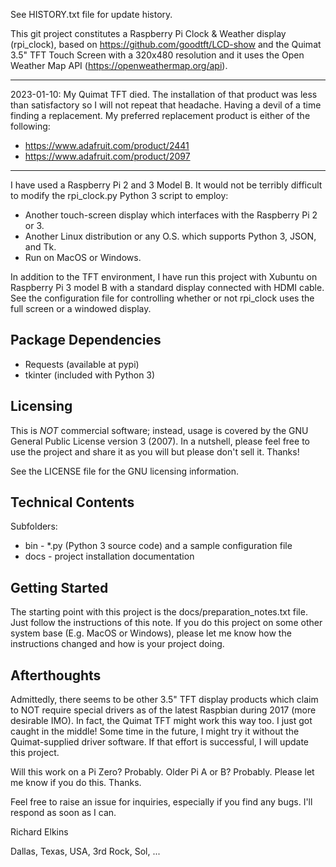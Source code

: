 See HISTORY.txt file for update history.

This git project constitutes a Raspberry Pi Clock & Weather display (rpi_clock), based on https://github.com/goodtft/LCD-show and the Quimat 3.5" TFT Touch Screen with a 320x480 resolution and it uses the Open Weather Map API (https://openweathermap.org/api).

************* 
2023-01-10: 
My Quimat TFT died.  The installation of that product was less than satisfactory so I will not repeat that headache.
Having a devil of a time finding a replacement.  My preferred replacement product is either of the following:
* https://www.adafruit.com/product/2441
* https://www.adafruit.com/product/2097 
************* 

I have used a Raspberry Pi 2 and 3 Model B.  It would not be terribly difficult to modify the rpi_clock.py Python 3 script to employ:

* Another touch-screen display which interfaces with the Raspberry Pi 2 or 3.
* Another Linux distribution or any O.S. which supports Python 3, JSON, and Tk.
* Run on MacOS or Windows.

In addition to the TFT environment, I have run this project with Xubuntu on Raspberry Pi 3 model B with a standard display connected with HDMI cable.  See the configuration file for controlling whether or not rpi_clock uses the full screen or a windowed display.

Package Dependencies
--------------------

- Requests (available at pypi)
- tkinter (included with Python 3)

Licensing
---------

This is *NOT* commercial software; instead, usage is covered by the GNU General Public License version 3 (2007).  In a nutshell, please feel free to use the project and share it as you will but please don't sell it.  Thanks!

See the LICENSE file for the GNU licensing information.

Technical Contents
------------------

Subfolders:

* bin - *.py (Python 3 source code) and a sample configuration file
* docs - project installation documentation

Getting Started
---------------

The starting point with this project is the docs/preparation_notes.txt file.  Just follow the instructions of this note. If you do this project on some other system base (E.g. MacOS or Windows), please let me know how the instructions changed and how is your project doing. 

Afterthoughts
-------------

Admittedly, there seems to be other 3.5" TFT display products which claim to NOT require special drivers as of the latest Raspbian during 2017 (more desirable IMO).  In fact, the Quimat TFT might work this way too.  I just got caught in the middle!  Some time in the future, I might try it without the Quimat-supplied driver software.  If that effort is successful, I will update this project.

Will this work on a Pi Zero?  Probably.  Older Pi A or B?  Probably.  Please let me know if you do this.  Thanks.

Feel free to raise an issue for inquiries, especially if you find any bugs.  I'll respond as soon as I can.

Richard Elkins

Dallas, Texas, USA, 3rd Rock, Sol, ...
